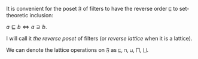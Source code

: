 It is convenient for the poset $\mathfrak{F}$ of filters to have the reverse order $\sqsubseteq$ to set-theoretic inclusion:

$a \sqsubseteq b \Leftrightarrow a \supseteq b$.

I will call it _the reverse poset_ of filters (or _reverse lattice_ when it is a lattice).

We can denote the lattice operations on $\mathfrak{F}$ as $\sqsubseteq$, $\sqcap$, $\sqcup$, $\bigsqcap$, $\bigsqcup$.